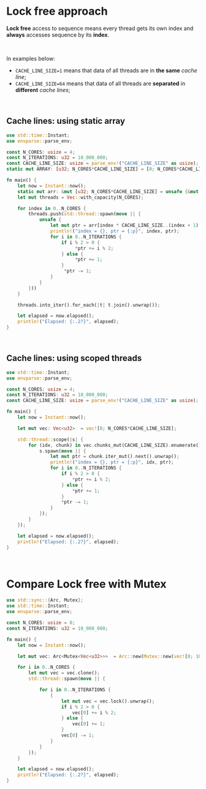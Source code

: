 # Lock free approach
**Lock free** access to sequence means every thread gets its own index and **always** accesses sequence by its **index**.<br>

<br>

In examples below:
- `CACHE_LINE_SIZE=1` means that data of all threads are in **the same** _cache line_;
- `CACHE_LINE_SIZE=64` means that data of all threads are **separated** in **different** _cache lines_;

<br>

## Cache lines: using static array
```rust
use std::time::Instant;
use envparse::parse_env;

const N_CORES: usize = 4;
const N_ITERATIONS: u32 = 10_000_000;
const CACHE_LINE_SIZE: usize = parse_env!("CACHE_LINE_SIZE" as usize);
static mut ARRAY: [u32; N_CORES*CACHE_LINE_SIZE] = [0; N_CORES*CACHE_LINE_SIZE];

fn main() {
    let now = Instant::now();
    static mut arr: &mut [u32; N_CORES*CACHE_LINE_SIZE] = unsafe {&mut ARRAY};
    let mut threads = Vec::with_capacity(N_CORES);

    for index in 0..N_CORES {
        threads.push(std::thread::spawn(move || {
            unsafe {
                let mut ptr = arr[index * CACHE_LINE_SIZE..(index + 1) * CACHE_LINE_SIZE].as_mut_ptr();
                println!("index = {}, ptr = {:p}", index, ptr);
                for i in 0..N_ITERATIONS {
                    if i % 2 > 0 {
                         *ptr += i % 2;
                    } else {
                         *ptr += 1;
                    }
                     *ptr -= 1;
                }
            }
        }))
    }

    threads.into_iter().for_each(|t| t.join().unwrap());

    let elapsed = now.elapsed();
    println!("Elapsed: {:.2?}", elapsed);
}
```

<br>

## Cache lines: using scoped threads
```rust
use std::time::Instant;
use envparse::parse_env;

const N_CORES: usize = 4;
const N_ITERATIONS: u32 = 10_000_000;
const CACHE_LINE_SIZE: usize = parse_env!("CACHE_LINE_SIZE" as usize);

fn main() {
    let now = Instant::now();

    let mut vec: Vec<u32>  = vec![0; N_CORES*CACHE_LINE_SIZE];

    std::thread::scope(|s| {
        for (idx, chunk) in vec.chunks_mut(CACHE_LINE_SIZE).enumerate() {
            s.spawn(move || {
                let mut ptr = chunk.iter_mut().next().unwrap();
                println!("index = {}, ptr = {:p}", idx, ptr);
                for i in 0..N_ITERATIONS {
                    if i % 2 > 0 {
                        *ptr += i % 2;
                    } else {
                        *ptr += 1;
                    }
                    *ptr -= 1;
                }
            });
        }
    });

    let elapsed = now.elapsed();
    println!("Elapsed: {:.2?}", elapsed);
}
```

<br>

# Compare Lock free with Mutex
```rust
use std::sync::{Arc, Mutex};
use std::time::Instant;
use envparse::parse_env;

const N_CORES: usize = 8;
const N_ITERATIONS: u32 = 10_000_000;

fn main() {
    let now = Instant::now();

    let mut vec: Arc<Mutex<Vec<u32>>>  = Arc::new(Mutex::new(vec![0; 100]));

    for i in 0..N_CORES {
        let mut vec = vec.clone();
        std::thread::spawn(move || {

            for i in 0..N_ITERATIONS {
                {
                    let mut vec = vec.lock().unwrap();
                    if i % 2 > 0 {
                        vec[0] += i % 2;
                    } else {
                        vec[0] += 1;
                    }
                    vec[0] -= 1;
                }
            }
        });
    }

    let elapsed = now.elapsed();
    println!("Elapsed: {:.2?}", elapsed);
}
```